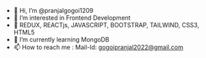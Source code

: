 - 👋 Hi, I’m @pranjalgogoi1209
- 👀 I’m interested in Frontend Development
- 🚀 REDUX, REACTjs, JAVASCRIPT, BOOTSTRAP, TAILWIND, CSS3, HTML5
- 🌱 I’m currently learning MongoDB
- 📫 How to reach me : Mail-Id: gogoipranjal2022@gmail.com

<!---
pranjalgogoi1209/pranjalgogoi1209 is a ✨ special ✨ repository because its `README.md` (this file) appears on your GitHub profile.
You can click the Preview link to take a look at your changes.
--->

